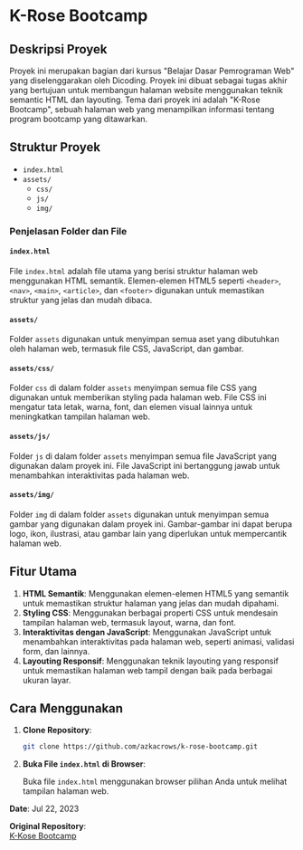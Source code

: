 # K-Rose Bootcamp

## Deskripsi Proyek

Proyek ini merupakan bagian dari kursus "Belajar Dasar Pemrograman Web" yang diselenggarakan oleh Dicoding. Proyek ini dibuat sebagai tugas akhir yang bertujuan untuk membangun halaman website menggunakan teknik semantic HTML dan layouting. Tema dari proyek ini adalah "K-Rose Bootcamp", sebuah halaman web yang menampilkan informasi tentang program bootcamp yang ditawarkan.

## Struktur Proyek

-   `index.html`
-   `assets/`
    -   `css/`
    -   `js/`
    -   `img/`

### Penjelasan Folder dan File

#### `index.html`

File `index.html` adalah file utama yang berisi struktur halaman web menggunakan HTML semantik. Elemen-elemen HTML5 seperti `<header>`, `<nav>`, `<main>`, `<article>`, dan `<footer>` digunakan untuk memastikan struktur yang jelas dan mudah dibaca.

#### `assets/`

Folder `assets` digunakan untuk menyimpan semua aset yang dibutuhkan oleh halaman web, termasuk file CSS, JavaScript, dan gambar.

#### `assets/css/`

Folder `css` di dalam folder `assets` menyimpan semua file CSS yang digunakan untuk memberikan styling pada halaman web. File CSS ini mengatur tata letak, warna, font, dan elemen visual lainnya untuk meningkatkan tampilan halaman web.

#### `assets/js/`

Folder `js` di dalam folder `assets` menyimpan semua file JavaScript yang digunakan dalam proyek ini. File JavaScript ini bertanggung jawab untuk menambahkan interaktivitas pada halaman web.

#### `assets/img/`

Folder `img` di dalam folder `assets` digunakan untuk menyimpan semua gambar yang digunakan dalam proyek ini. Gambar-gambar ini dapat berupa logo, ikon, ilustrasi, atau gambar lain yang diperlukan untuk mempercantik halaman web.

## Fitur Utama

1. **HTML Semantik**: Menggunakan elemen-elemen HTML5 yang semantik untuk memastikan struktur halaman yang jelas dan mudah dipahami.
2. **Styling CSS**: Menggunakan berbagai properti CSS untuk mendesain tampilan halaman web, termasuk layout, warna, dan font.
3. **Interaktivitas dengan JavaScript**: Menggunakan JavaScript untuk menambahkan interaktivitas pada halaman web, seperti animasi, validasi form, dan lainnya.
4. **Layouting Responsif**: Menggunakan teknik layouting yang responsif untuk memastikan halaman web tampil dengan baik pada berbagai ukuran layar.

## Cara Menggunakan

1. **Clone Repository**:

    ```sh
    git clone https://github.com/azkacrows/k-rose-bootcamp.git
    ```

2. **Buka File `index.html` di Browser**:

    Buka file `index.html` menggunakan browser pilihan Anda untuk melihat tampilan halaman web.

**Date**: Jul 22, 2023

**Original Repository**:\
[K-Kose Bootcamp](https://github.com/azkacrows/Latihan-Bootcamp/tree/main/Dicoding/submission/K-Rose%20Proyek%20Dicoding)
